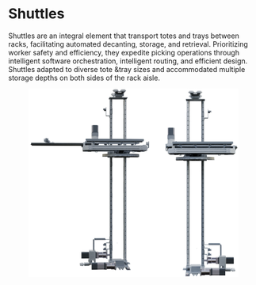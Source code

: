 # Shuttles

Shuttles are an integral element that transport totes and trays between racks, facilitating automated decanting, storage, and retrieval. Prioritizing worker safety and efficiency, they expedite picking operations through intelligent software orchestration, intelligent routing, and efficient design. Shuttles adapted to diverse tote \&tray sizes and accommodated multiple storage depths on both sides of the rack aisle.

<figure><img src="../../../.gitbook/assets/Group 513.png" alt="" width="563"><figcaption></figcaption></figure>
